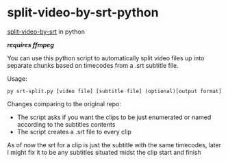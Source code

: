 # split-video-by-srt-python

[split-video-by-srt](https://github.com/adueck/split-video-by-srt) in python

***requires ffmpeg***

You can use this python script to automatically split video files up into separate chunks based on timecodes from a .srt subtitle file.

Usage:
```Shell
py srt-split.py [video file] [subtitle file] (optional)[output format]
```

Changes comparing to the original repo:
- The script asks if you want the clips to be just enumerated or named according to the subtitles contents
- The script creates a .srt file to every clip

As of now the srt for a clip is just the subtitle with the same timecodes, later I might fix it to be any subtitles situated midst the clip start and finish
